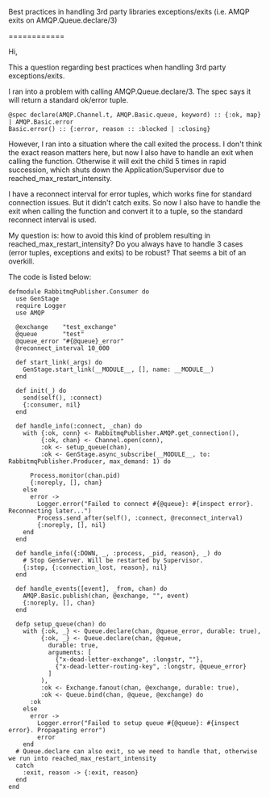Best practices in handling 3rd party libraries exceptions/exits (i.e. AMQP exits on AMQP.Queue.declare/3)

============


Hi,

This a question regarding best practices when handling 3rd party exceptions/exits.

I ran into a problem with calling AMQP.Queue.declare/3. The spec says it will return a standard ok/error tuple.
```
@spec declare(AMQP.Channel.t, AMQP.Basic.queue, keyword) :: {:ok, map} | AMQP.Basic.error
Basic.error() :: {:error, reason :: :blocked | :closing}
```

However, I ran into a situation where the call exited the process. I don't think the exact reason matters here, but now I also have to handle an exit when calling the function. Otherwise it will exit the child 5 times in rapid succession, which shuts down the Application/Supervisor due to reached_max_restart_intensity. 

I have a reconnect interval for error tuples, which works fine for standard connection issues. But it didn't catch exits. So now I also have to handle the exit when calling the function and convert it to a tuple, so the standard reconnect interval is used.

My question is: how to avoid this kind of problem resulting in reached_max_restart_intensity?
Do you always have to handle 3 cases (error tuples, exceptions and exits) to be robust? That seems a bit of an overkill.

The code is listed below:

```
defmodule RabbitmqPublisher.Consumer do
  use GenStage
  require Logger
  use AMQP

  @exchange    "test_exchange"
  @queue       "test"
  @queue_error "#{@queue}_error"
  @reconnect_interval 10_000

  def start_link(_args) do
    GenStage.start_link(__MODULE__, [], name: __MODULE__)
  end

  def init(_) do
    send(self(), :connect)
    {:consumer, nil}
  end

  def handle_info(:connect, _chan) do
    with {:ok, conn} <- RabbitmqPublisher.AMQP.get_connection(),
         {:ok, chan} <- Channel.open(conn),
         :ok <- setup_queue(chan),
         :ok <- GenStage.async_subscribe(__MODULE__, to: RabbitmqPublisher.Producer, max_demand: 1) do

      Process.monitor(chan.pid)
      {:noreply, [], chan}
    else
      error ->
        Logger.error("Failed to connect #{@queue}: #{inspect error}. Reconnecting later...")
        Process.send_after(self(), :connect, @reconnect_interval)
        {:noreply, [], nil}
    end
  end

  def handle_info({:DOWN, _, :process, _pid, reason}, _) do
    # Stop GenServer. Will be restarted by Supervisor.
    {:stop, {:connection_lost, reason}, nil}
  end

  def handle_events([event], _from, chan) do
    AMQP.Basic.publish(chan, @exchange, "", event)
    {:noreply, [], chan}
  end

  defp setup_queue(chan) do
    with {:ok, _} <- Queue.declare(chan, @queue_error, durable: true),
         {:ok, _} <- Queue.declare(chan, @queue,
           durable: true,
           arguments: [
             {"x-dead-letter-exchange", :longstr, ""},
             {"x-dead-letter-routing-key", :longstr, @queue_error}
           ]
         ),
         :ok <- Exchange.fanout(chan, @exchange, durable: true),
         :ok <- Queue.bind(chan, @queue, @exchange) do
      :ok
    else
      error ->
        Logger.error("Failed to setup queue #{@queue}: #{inspect error}. Propagating error")
        error
    end
  # Queue.declare can also exit, so we need to handle that, otherwise we run into reached_max_restart_intensity
  catch
    :exit, reason -> {:exit, reason}
  end
end
```
